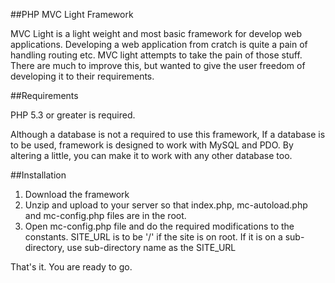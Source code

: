 ##PHP MVC Light Framework

MVC Light is a light weight and most basic framework for develop web applications. Developing a web application from cratch is quite a pain of handling routing etc. MVC light attempts to take the pain of those stuff. There are much to improve this, but wanted to give the user freedom of developing it to their requirements.

##Requirements

PHP 5.3 or greater is required.

Although a database is not a required to use this framework, If a database is to be used, framework is designed to work with MySQL and PDO. By altering a little, you can make it to work with any other database too.

##Installation

1. Download the framework
2. Unzip and upload to your server so that index.php, mc-autoload.php and mc-config.php files are in the root.
3. Open mc-config.php file and do the required modifications to the constants. SITE_URL is to be '/' if the site is on root. If it is on a sub-directory, use sub-directory name as the SITE_URL

That's it. You are ready to go.